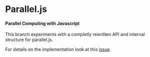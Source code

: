 Parallel.js
==============

#### Parallel Computing with Javascript

This branch experiments with a completly rewritten API and internal structure for parallel.js.

For details on the implementation look at this [issue](https://github.com/Sebmaster/parallel.js/issues/1).